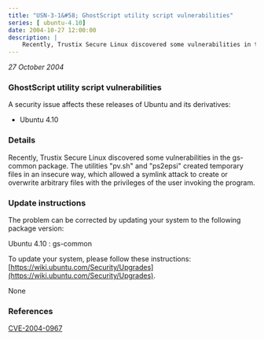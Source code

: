 ```yaml
---
title: "USN-3-1&#58; GhostScript utility script vulnerabilities"
series: [ ubuntu-4.10]
date: 2004-10-27 12:00:00
description: |
    Recently, Trustix Secure Linux discovered some vulnerabilities in the gs-common package. The utilities &quot;pv.sh&quot; and &quot;ps2epsi&quot; created temporary files in an insecure way, which allowed a symlink attack to create or overwrite arbitrary files with the privileges of the user invoking the program.
--- 
```

 
 

*27 October 2004*

### GhostScript utility script vulnerabilities

A security issue affects these releases of Ubuntu and its derivatives:

* Ubuntu 4.10

### Details

Recently, Trustix Secure Linux discovered some vulnerabilities in the gs-common package. The utilities &quot;pv.sh&quot; and &quot;ps2epsi&quot; created temporary files in an insecure way, which allowed a symlink attack to create or overwrite arbitrary files with the privileges of the user invoking the program.

### Update instructions

The problem can be corrected by updating your system to the following package version:

Ubuntu 4.10
 : gs-common 

To update your system, please follow these instructions: [https://wiki.ubuntu.com/Security/Upgrades](https://wiki.ubuntu.com/Security/Upgrades).

None

### References

 
 [CVE-2004-0967](http://people.ubuntu.com/~ubuntu-security/cve/CVE-2004-0967)
 

